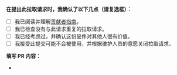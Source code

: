 <!-- 请务必在创建PR前，在右侧 Labels 选项中加上label的其中一个: [feature]、[fix]、[documentation] 。以便于Actions自动生成Releases时自动对PR进行归类。-->

**在提出此拉取请求时，我确认了以下几点（请复选框）：**

-   [ ] 我已阅读并理解[贡献者指南]()。
-   [ ] 我已检查没有与此请求重复的拉取请求。
-   [ ] 我已经考虑过，并确认这份呈件对其他人很有价值。
-   [ ] 我接受此提交可能不会被使用，并根据维护人员的意愿关闭拉取请求。

**填写 PR 内容：**

-
